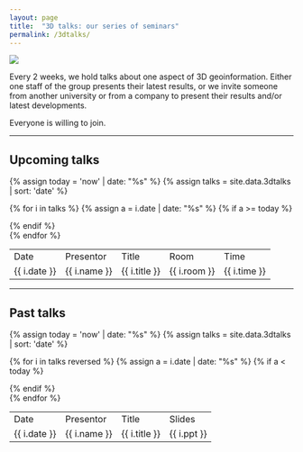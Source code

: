 ```yaml
---
layout: page
title:  "3D talks: our series of seminars"
permalink: /3dtalks/
---
```



<div class="row">
  <div class="col-xs-4 col-md-2">
    <img src="{{ "/img/logos/3dtalks2.png" | prepend: site.baseurl }}"/>
  </div>
  <div class="col-sm-8 col-md-8">
    <p>Every 2 weeks, we hold talks about one aspect of 3D geoinformation.
    Either one staff of the group presents their latest results, or we invite someone from another university or from a company to present their results and/or latest developments.</p>
    <p>Everyone is willing to join.</p>
  </div>
</div>

- - -

## Upcoming talks

{% assign today = 'now' | date: "%s" %}
{% assign talks = site.data.3dtalks | sort: 'date' %}

<table class="table table-striped">

  <tr class="info">
    <td>Date</td>
    <td>Presentor</td>
    <td>Title</td>
    <td>Room</td>
    <td>Time</td>
  </tr>

  {% for i in talks %}
  {% assign a = i.date | date: "%s" %}
  {% if a >= today %}
    <tr>
      <td>{{ i.date  }}</td>
      <td>{{ i.name }}</td>
      <td>{{ i.title }}</td>
      <td>{{ i.room }}</td>
      <td>{{ i.time }}</td>
    </tr>
  {% endif %}  
  {% endfor %}

</table>    

- - -

## Past talks

{% assign today = 'now' | date: "%s" %}
{% assign talks = site.data.3dtalks | sort: 'date' %}

<table class="table table-striped">

  <tr class="info">
    <td>Date</td>
    <td>Presentor</td>
    <td>Title</td>
    <td>Slides</td>
  </tr>

  {% for i in talks reversed %}
  {% assign a = i.date | date: "%s" %}
  {% if a < today %}
    <tr>
      <td>{{ i.date  }}</td>
      <td>{{ i.name }}</td>
      <td>{{ i.title }}</td>
      <td>{{ i.ppt }}</td>
    </tr>
  {% endif %}  
  {% endfor %}

</table>    